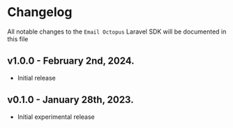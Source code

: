 # Changelog

All notable changes to the `Email Octopus` Laravel SDK will be documented in this file

## v1.0.0 - February 2nd, 2024.

- Initial release

## v0.1.0 - January 28th, 2023.

- Initial experimental release
